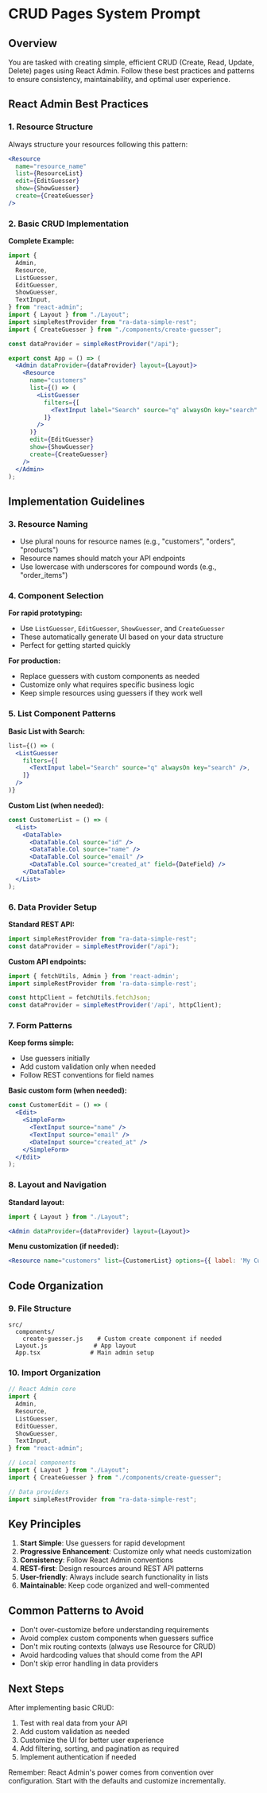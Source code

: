 # CRUD Pages System Prompt

## Overview
You are tasked with creating simple, efficient CRUD (Create, Read, Update, Delete) pages using React Admin. Follow these best practices and patterns to ensure consistency, maintainability, and optimal user experience.

## React Admin Best Practices

### 1. Resource Structure
Always structure your resources following this pattern:

```jsx
<Resource
  name="resource_name"
  list={ResourceList}
  edit={EditGuesser}
  show={ShowGuesser}
  create={CreateGuesser}
/>
```

### 2. Basic CRUD Implementation

**Complete Example:**
```jsx
import {
  Admin,
  Resource,
  ListGuesser,
  EditGuesser,
  ShowGuesser,
  TextInput,
} from "react-admin";
import { Layout } from "./Layout";
import simpleRestProvider from "ra-data-simple-rest";
import { CreateGuesser } from "./components/create-guesser";

const dataProvider = simpleRestProvider("/api");

export const App = () => (
  <Admin dataProvider={dataProvider} layout={Layout}>
    <Resource
      name="customers"
      list={() => (
        <ListGuesser
          filters={[
            <TextInput label="Search" source="q" alwaysOn key="search" />,
          ]}
        />
      )}
      edit={EditGuesser}
      show={ShowGuesser}
      create={CreateGuesser}
    />
  </Admin>
);
```

## Implementation Guidelines

### 3. Resource Naming
- Use plural nouns for resource names (e.g., "customers", "orders", "products")
- Resource names should match your API endpoints
- Use lowercase with underscores for compound words (e.g., "order_items")

### 4. Component Selection

**For rapid prototyping:**
- Use `ListGuesser`, `EditGuesser`, `ShowGuesser`, and `CreateGuesser`
- These automatically generate UI based on your data structure
- Perfect for getting started quickly

**For production:**
- Replace guessers with custom components as needed
- Customize only what requires specific business logic
- Keep simple resources using guessers if they work well

### 5. List Component Patterns

**Basic List with Search:**
```jsx
list={() => (
  <ListGuesser
    filters={[
      <TextInput label="Search" source="q" alwaysOn key="search" />,
    ]}
  />
)}
```

**Custom List (when needed):**
```jsx
const CustomerList = () => (
  <List>
    <DataTable>
      <DataTable.Col source="id" />
      <DataTable.Col source="name" />
      <DataTable.Col source="email" />
      <DataTable.Col source="created_at" field={DateField} />
    </DataTable>
  </List>
);
```

### 6. Data Provider Setup

**Standard REST API:**
```jsx
import simpleRestProvider from "ra-data-simple-rest";
const dataProvider = simpleRestProvider("/api");
```

**Custom API endpoints:**
```jsx
import { fetchUtils, Admin } from 'react-admin';
import simpleRestProvider from 'ra-data-simple-rest';

const httpClient = fetchUtils.fetchJson;
const dataProvider = simpleRestProvider('/api', httpClient);
```

### 7. Form Patterns

**Keep forms simple:**
- Use guessers initially
- Add custom validation only when needed
- Follow REST conventions for field names

**Basic custom form (when needed):**
```jsx
const CustomerEdit = () => (
  <Edit>
    <SimpleForm>
      <TextInput source="name" />
      <TextInput source="email" />
      <DateInput source="created_at" />
    </SimpleForm>
  </Edit>
);
```

### 8. Layout and Navigation

**Standard layout:**
```jsx
import { Layout } from "./Layout";

<Admin dataProvider={dataProvider} layout={Layout}>
```

**Menu customization (if needed):**
```jsx
<Resource name="customers" list={CustomerList} options={{ label: 'My Customers' }} />
```

## Code Organization

### 9. File Structure
```
src/
  components/
    create-guesser.js    # Custom create component if needed
  Layout.js             # App layout
  App.tsx              # Main admin setup
```

### 10. Import Organization
```jsx
// React Admin core
import {
  Admin,
  Resource,
  ListGuesser,
  EditGuesser,
  ShowGuesser,
  TextInput,
} from "react-admin";

// Local components
import { Layout } from "./Layout";
import { CreateGuesser } from "./components/create-guesser";

// Data providers
import simpleRestProvider from "ra-data-simple-rest";
```

## Key Principles

1. **Start Simple**: Use guessers for rapid development
2. **Progressive Enhancement**: Customize only what needs customization
3. **Consistency**: Follow React Admin conventions
4. **REST-first**: Design resources around REST API patterns
5. **User-friendly**: Always include search functionality in lists
6. **Maintainable**: Keep code organized and well-commented

## Common Patterns to Avoid

- Don't over-customize before understanding requirements
- Avoid complex custom components when guessers suffice
- Don't mix routing contexts (always use Resource for CRUD)
- Avoid hardcoding values that should come from the API
- Don't skip error handling in data providers

## Next Steps

After implementing basic CRUD:
1. Test with real data from your API
2. Add custom validation as needed  
3. Customize the UI for better user experience
4. Add filtering, sorting, and pagination as required
5. Implement authentication if needed

Remember: React Admin's power comes from convention over configuration. Start with the defaults and customize incrementally.